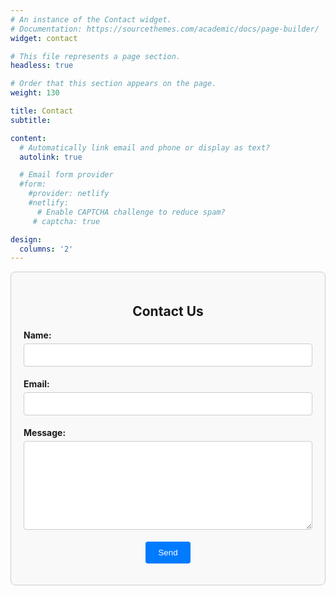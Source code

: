 ```yaml
---
# An instance of the Contact widget.
# Documentation: https://sourcethemes.com/academic/docs/page-builder/
widget: contact

# This file represents a page section.
headless: true

# Order that this section appears on the page.
weight: 130

title: Contact
subtitle:

content:
  # Automatically link email and phone or display as text?
  autolink: true

  # Email form provider
  #form:
    #provider: netlify
    #netlify:
      # Enable CAPTCHA challenge to reduce spam?
     # captcha: true

design:
  columns: '2'
---
```


<form name="contact" netlify style="max-width: 600px; margin: auto; padding: 20px; border: 1px solid #ccc; border-radius: 8px; background-color: #f9f9f9;">
  <h2 style="text-align: center;">Contact Us</h2>
  
  <p>
    <label style="font-weight: bold;">Name:</label>
    <input type="text" name="name" required style="width: 100%; padding: 10px; margin: 5px 0; border-radius: 4px; border: 1px solid #ccc;" />
  </p>
  
  <p>
    <label style="font-weight: bold;">Email:</label>
    <input type="email" name="email" required style="width: 100%; padding: 10px; margin: 5px 0; border-radius: 4px; border: 1px solid #ccc;" />
  </p>
  
  <p>
    <label style="font-weight: bold;">Message:</label>
    <textarea name="message" rows="8" required style="width: 100%; padding: 10px; margin: 5px 0; border-radius: 4px; border: 1px solid #ccc;"></textarea>
  </p>
  
  <p style="text-align: center;">
    <button type="submit" style="background-color: #007bff; color: white; padding: 10px 20px; border: none; border-radius: 4px; cursor: pointer;">Send</button>
  </p>
</form>

